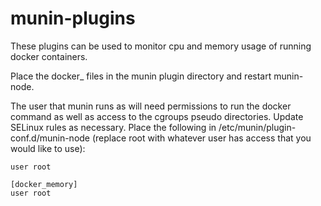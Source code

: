 # munin-plugins

These plugins can be used to monitor cpu and memory usage of running docker containers.

Place the docker_ files in the munin plugin directory and restart munin-node.

The user that munin runs as will need permissions to run the docker command as well as access to the cgroups pseudo directories. Update SELinux rules as necessary. Place the following in /etc/munin/plugin-conf.d/munin-node (replace root with whatever user has access that you would like to use):

```[docker_cpu]
user root

[docker_memory]
user root
```
